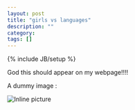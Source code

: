 ```yaml
---
layout: post
title: "girls vs languages"
description: ""
category: 
tags: []
---
```

{% include JB/setup %}

God this should appear on my webpage!!!!

A dummy image :

![Inline picture][1]

[1]: http://i.imgur.com/DyNyBs.jpg